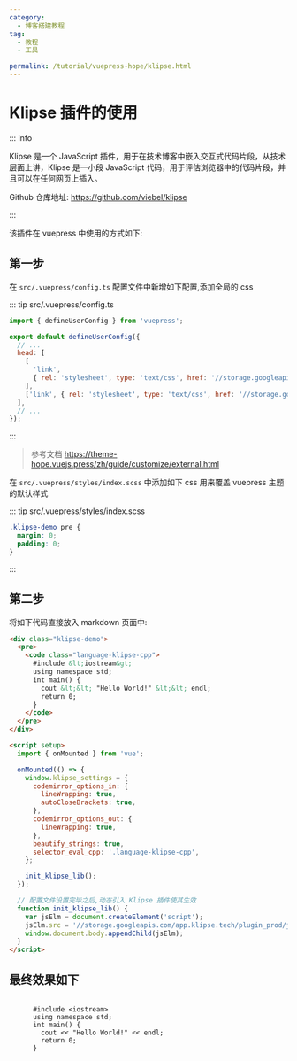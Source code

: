 ```yaml
---
category:
  - 博客搭建教程
tag:
  - 教程
  - 工具

permalink: /tutorial/vuepress-hope/klipse.html
---
```


# Klipse 插件的使用

::: info

Klipse 是一个 JavaScript 插件，用于在技术博客中嵌入交互式代码片段，从技术层面上讲，Klipse 是一小段 JavaScript 代码，用于评估浏览器中的代码片段，并且可以在任何网页上插入。

Github 仓库地址: https://github.com/viebel/klipse

:::

该插件在 vuepress 中使用的方式如下:

## 第一步

在 `src/.vuepress/config.ts` 配置文件中新增如下配置,添加全局的 css

::: tip src/.vuepress/config.ts

```js
import { defineUserConfig } from 'vuepress';

export default defineUserConfig({
  // ...
  head: [
    [
      'link',
      { rel: 'stylesheet', type: 'text/css', href: '//storage.googleapis.com/app.klipse.tech/css/codemirror.css' },
    ],
    ['link', { rel: 'stylesheet', type: 'text/css', href: '//storage.googleapis.com/app.klipse.tech/css/prolog.css' }],
  ],
  // ...
});
```

:::

> 参考文档 https://theme-hope.vuejs.press/zh/guide/customize/external.html

在 `src/.vuepress/styles/index.scss` 中添加如下 css 用来覆盖 vuepress 主题的默认样式

::: tip src/.vuepress/styles/index.scss

```css
.klipse-demo pre {
  margin: 0;
  padding: 0;
}
```

:::

## 第二步

将如下代码直接放入 markdown 页面中:

```html
<div class="klipse-demo">
  <pre>
    <code class="language-klipse-cpp">
      #include &lt;iostream&gt;
      using namespace std;
      int main() {
        cout &lt;&lt; "Hello World!" &lt;&lt; endl;
        return 0;
      }  
    </code>
  </pre>
</div>

<script setup>
  import { onMounted } from 'vue';

  onMounted(() => {
    window.klipse_settings = {
      codemirror_options_in: {
        lineWrapping: true,
        autoCloseBrackets: true,
      },
      codemirror_options_out: {
        lineWrapping: true,
      },
      beautify_strings: true,
      selector_eval_cpp: '.language-klipse-cpp',
    };

    init_klipse_lib();
  });

  // 配置文件设置完毕之后,动态引入 Klipse 插件使其生效
  function init_klipse_lib() {
    var jsElm = document.createElement('script');
    jsElm.src = '//storage.googleapis.com/app.klipse.tech/plugin_prod/js/klipse_plugin.min.js?the_version=7.11.2';
    window.document.body.appendChild(jsElm);
  }
</script>
```

## 最终效果如下

<div class="klipse-demo">
  <pre>
    <code class="language-klipse-cpp">
      #include &lt;iostream&gt;
      using namespace std;
      int main() {
        cout &lt;&lt; "Hello World!" &lt;&lt; endl;
        return 0;
      }  
    </code>
  </pre>
</div>

<script setup>
  import { onMounted } from 'vue';

  onMounted(() => {
    window.klipse_settings = {
      codemirror_options_in: {
        lineWrapping: true,
        autoCloseBrackets: true,
      },
      codemirror_options_out: {
        lineWrapping: true,
      },
      beautify_strings: true,
      selector_eval_cpp: '.language-klipse-cpp',
    };

    init_klipse_lib();
  });

  // 配置文件设置完毕之后,动态引入 Klipse 插件使其生效
  function init_klipse_lib() {
    var jsElm = document.createElement('script');
    jsElm.src = '//storage.googleapis.com/app.klipse.tech/plugin_prod/js/klipse_plugin.min.js?the_version=7.11.2';
    window.document.body.appendChild(jsElm);
  }
</script>
